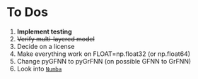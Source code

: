 # To Dos

1. __Implement testing__
1. <s>Verify multi-layered model</s>
1. Decide on a license
1. Make everything work on FLOAT=np.float32 (or np.float64)
1. Change pyGFNN to pyGrFNN (on possible GFNN to GrFNN)
1. Look into [`Numba`](http://numba.pydata.org/)

